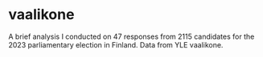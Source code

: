 # vaalikone
A brief analysis I conducted on 47 responses from 2115 candidates for the 2023 parliamentary election in Finland. Data from YLE vaalikone.
